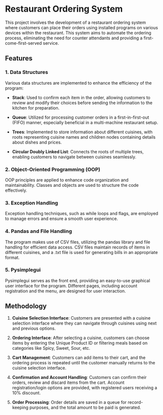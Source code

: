 # Restaurant Ordering System

This project involves the development of a restaurant ordering system where customers can place their orders using installed programs on various devices within the restaurant. This system aims to automate the ordering process, eliminating the need for counter attendants and providing a first-come-first-served service.

## Features

### 1. Data Structures

Various data structures are implemented to enhance the efficiency of the program:

- **Stack**: Used to confirm each item in the order, allowing customers to review and modify their choices before sending the information to the kitchen for preparation.

- **Queue**: Utilized for processing customer orders in a first-in-first-out (FIFO) manner, especially beneficial in a multi-machine restaurant setup.

- **Trees**: Implemented to store information about different cuisines, with roots representing cuisine names and children nodes containing details about dishes and prices.

- **Circular Doubly Linked List**: Connects the roots of multiple trees, enabling customers to navigate between cuisines seamlessly.

### 2. Object-Oriented Programming (OOP)

OOP principles are applied to enhance code organization and maintainability. Classes and objects are used to structure the code effectively.

### 3. Exception Handling

Exception handling techniques, such as while loops and flags, are employed to manage errors and ensure a smooth user experience.

### 4. Pandas and File Handling

The program makes use of CSV files, utilizing the pandas library and file handling for efficient data access. CSV files maintain records of items in different cuisines, and a .txt file is used for generating bills in an appropriate format.

### 5. Pysimplegui

Pysimplegui serves as the front end, providing an easy-to-use graphical user interface for the program. Different pages, including account registration and the menu, are designed for user interaction.

## Methodology

1. **Cuisine Selection Interface**: Customers are presented with a cuisine selection interface where they can navigate through cuisines using next and previous options.

2. **Ordering Interface**: After selecting a cuisine, customers can choose items by entering the Unique Product ID or filtering meals based on categories like Spicy, Sweet, Sour, etc.

3. **Cart Management**: Customers can add items to their cart, and the ordering process is repeated until the customer manually returns to the cuisine selection interface.

4. **Confirmation and Account Handling**: Customers can confirm their orders, review and discard items from the cart. Account registration/login options are provided, with registered users receiving a 10% discount.

5. **Order Processing**: Order details are saved in a queue for record-keeping purposes, and the total amount to be paid is generated.
